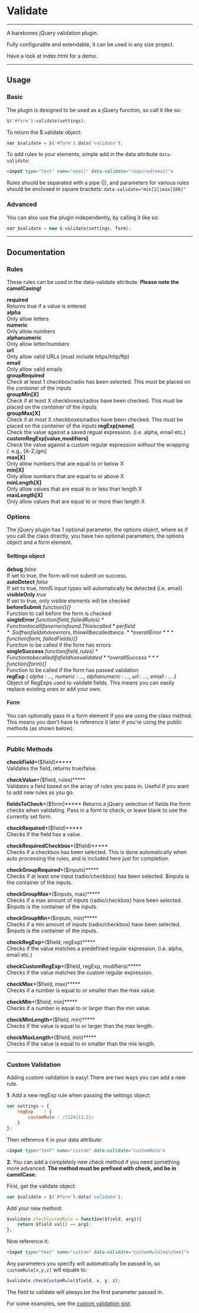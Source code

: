 # Validate

---

A barebones jQuery validation plugin.

Fully configurable and extendable, it can be used in any size project.

Have a look at index.html for a demo.

---

## Usage

### Basic

The plugin is designed to be used as a jQuery function, so call it like so:

```javascript
$('#form').validate(settings);
```

To return the $.validate object:

```javascript
var $validate = $('#form').data('validate');
```

To add rules to your elements, simple add in the data attribute `data-validate`:

```html
<input type="text" name="email" data-validate="required|email">
```

Rules should be separated with a pipe (|), and parameters for various rules should be enclosed in square brackets: `data-validate="min[2]|max[100]"`

### Advanced

You can also use the plugin independently, by calling it like so:

```javascript
var $validate = new $.validate(settings, form);
```

---
## Documentation

### Rules

These rules can be used in the data-validate attribute. **Please note the camelCasing!**

**required**  
Returns true if a value is entered  
**alpha**  
Only allow letters  
**numeric**  
Only allow numbers  
**alphanumeric**  
Only allow letter/numbers  
**url**  
Only allow valid URLs (must include https/http/ftp)  
**email**  
Only allow valid emails  
**groupRequired**  
Check at least 1 checkbox/radio has been selected. This must be placed on the *container* of the inputs  
**groupMin[X]**  
Check if at least X checkboxes/radios have been checked. This must be placed on the *container* of the inputs  
**groupMax[X]**  
Check if at most X checkboxes/radios have been checked. This must be placed on the *container* of the inputs
**regExp[name]**  
Check the value against a saved regual expression. (i.e. alpha, email etc.)  
**customRegExp[value,modifiers]**  
Check the value against a custom regular expression *without* the wrapping /. e.g., [A-Z,igm]  
**max[X]**  
Only allow numbers that are equal to or below X  
**min[X]**  
Only allow numbers that are equal to or above X  
**minLength[X]**  
Only allow values that are equal to or less than length X  
**maxLength[X]**  
Only allow values that are equal to or more than length X  

### Options

The jQuery plugin has 1 optional parameter, the options object, where as if you call the class directly, you have two optional parameters, the options object and a form element.

#### Settings object

**debug** *false*   
If set to true, the form will not submit on success.  
**autoDetect** *false*  
If set to true, html5 input types will automatically be detected (i.e. email)  
**visibleOnly** *true*  
If set to true, only visible elements will be checked  
**beforeSubmit** *function(){}*  
Function to call before the form is checked  
**singleError** *function($field, failedRules){}*  
Function to call if an error is found. This is called *per field*. So if two fields have errors, this will be called twice.  
**overallError** *function($form, failedFields){}*  
Function to be called if the form has errors  
**singleSuccess** *function($field, rules){}*  
Function to be called if a field has validated  
**overallSuccess** *function($form){}*  
Function to be called if the form has passed validation  
**regExp** *{
	alpha			: ...,
	numeric			: ...,
	alphanumeric		: ...,
	url			: ...,
	email			: ...
}*  
Object of RegExps used to validate fields. This means you can easily replace existing ones or add your own.

#### Form

You can optionally pass in a form element if you are using the class method. This means you don't have to reference it later if you're using the public methods (as shown below).

----


### Public Methods

**checkField***($field)*****  
Validates the field, returns true/false.  

**checkValue***($field, rules)*****  
Validates a field based on the array of rules you pass in. Useful if you want to add new rules as you go.  

**fieldsToCheck***($form)*****
Returns a jQuery selection of fields the form checks when validating. Pass in a form to check, or leave blank to use the currently set form.  

**checkRequired***($field)*****  
Checks if the field has a value.  

**checkRequiredCheckbox***($field)*****  
Checks if a checkbox has been selected. This is done automatically when auto processing the rules, and is included here just for completion.  

**checkGroupRequired***($inputs)*****  
Checks if at least one input (radio/checkbox) has been selected. $inputs is the container of the inputs.  

**checkGroupMax***($inputs, max)*****  
Checks if a max amount of inputs (radio/checkbox) have been selected. $inputs is the container of the inputs. 

**checkGroupMin***($inputs, min)*****  
Checks if a min amount of inputs (radio/checkbox) have been selected. $inputs is the container of the inputs.   

**checkRegExp***($field, regExp)*****  
Checks if the value matches a predefined regular expression. (i.e. alpha, email etc.)  

**checkCustomRegExp***($field, regExp, modifiers)*****  
Checks if the value matches the custom regular expression.  

**checkMax***($field, max)*****  
Checks if a number is equal to or smaller than the max value.

**checkMin***($field, min)*****  
Checks if a number is equal to or larger than the min value.

**checkMinLength***($field, min)*****  
Checks if the value is equal to or larger than the max length.

**checkMaxLength***($field, min)*****  
Checks if the value is equal to or smaller than the mix length.

---

### Custom Validation

Adding custom validation is easy! There are two ways you can add a new rule.

**1**: Add a new regExp rule when passing the settings object:

```javascript
var settings = {
    regExp    : {
        customRule : /[124]{1,2}/
    }
};
```

Then reference it in your data attribute:

```html
<input type="text" name="custom" data-validate="customRule">
```

**2**: You can add a completely new check method if you need something more advanced. **The method must be prefixed with check, and be in camelCase.**

First, get the validate object:

```javascript
var $validate = $('#form').data('validate');
```

Add your new method:

```javascript
$validate.checkCustomRule = function($field, arg1){
    return $field.val() == arg1;
};
```

Now reference it:

```html
<input type="text" name="custom" data-validate="customRule[matchme]">
```

Any parameters you specify will automatically be passed in, so `customRule[x,y,z]` will equate to:

```javascript
$validate.checkCustomRule($field, x, y, z);
```

The field to validate will always be the first parameter passed in.

For some examples, see the [custom validation gist](https://gist.github.com/3206449).